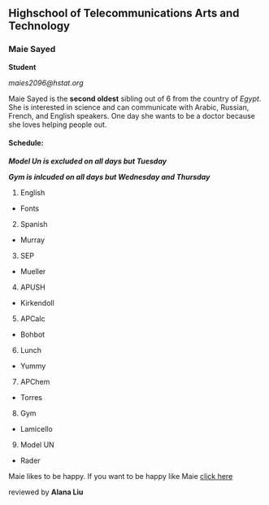 ## Highschool of Telecommunications Arts and Technology

### Maie Sayed

**Student**

_maies2096@hstat.org_

Maie Sayed is the **second oldest** sibling out of 6 from the country of _Egypt_.
She is interested in science and can communicate with Arabic, Russian, French, and English speakers.
One day she wants to be a doctor because she loves helping people out.

#### Schedule:
_**Model Un is excluded on all days but Tuesday**_

_**Gym is inlcuded on all days but Wednesday and Thursday**_

1. English
 * Fonts

2. Spanish
 * Murray

3. SEP
 * Mueller

4. APUSH
 * Kirkendoll

5. APCalc
 * Bohbot

6. Lunch
 * Yummy

7. APChem
 * Torres

8. Gym
 * Lamicello

9. Model UN
 * Rader

Maie likes to be happy. If you want to be happy like Maie [click here](https://www.sunnyskyz.com/happy-pictures)

reviewed by **Alana Liu**
